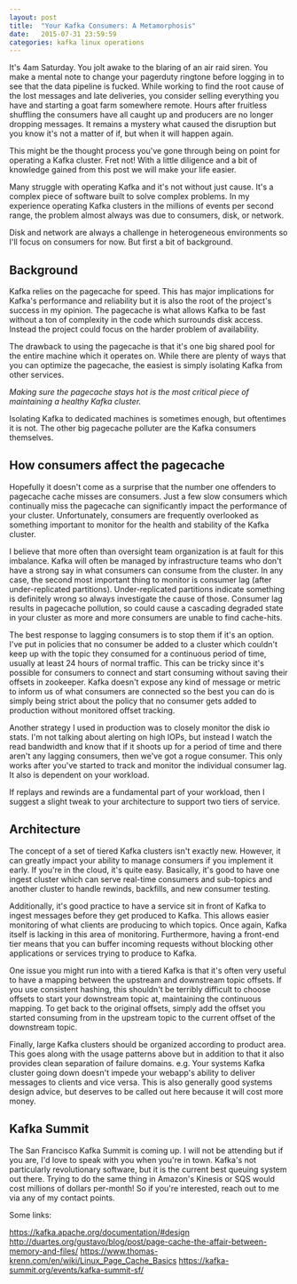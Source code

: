 ```yaml
---
layout: post
title:  "Your Kafka Consumers: A Metamorphosis"
date:   2015-07-31 23:59:59
categories: kafka linux operations
---
```


It's 4am Saturday.  You jolt awake to the blaring of an air raid siren.  You
make a mental note to change your pagerduty ringtone before logging in to see
that the data pipeline is fucked.  While working to find the root cause of the
lost messages and late deliveries, you consider selling everything you have and
starting a goat farm somewhere remote.  Hours after fruitless shuffling the
consumers have all caught up and producers are no longer dropping messages.  It
remains a mystery what caused the disruption but you know it's not a matter of
if, but when it will happen again.

This might be the thought process you've gone through being on point for
operating a Kafka cluster.  Fret not!  With a little diligence and a bit of
knowledge gained from this post we will make your life easier.

Many struggle with operating Kafka and it's not without just cause.  It's a
complex piece of software built to solve complex problems.  In my experience
operating Kafka clusters in the millions of events per second range, the
problem almost always was due to consumers, disk, or network.

Disk and network are always a challenge in heterogeneous environments so I'll
focus on consumers for now.  But first a bit of background.

## Background

Kafka relies on the pagecache for speed.  This has major implications for
Kafka's performance and reliability but it is also the root of the project's
success in my opinion.  The pagecache is what allows Kafka to be fast without a
ton of complexity in the code which surrounds disk access.  Instead the project
could focus on the harder problem of availability.

The drawback to using the pagecache is that it's one big shared pool for the
entire machine which it operates on.  While there are plenty of ways that you
can optimize the pagecache, the easiest is simply isolating Kafka from other
services.

*Making sure the pagecache stays hot is the most critical piece of
maintaining a healthy Kafka cluster.*

Isolating Kafka to dedicated machines is sometimes enough, but oftentimes it
is not.  The other big pagecache polluter are the Kafka consumers themselves.

## How consumers affect the pagecache

Hopefully it doesn't come as a surprise that the number one offenders to
pagecache cache misses are consumers.  Just a few slow consumers which
continually miss the pagecache can significantly impact the performance of your
cluster.  Unfortunately, consumers are frequently overlooked as something
important to monitor for the health and stability of the Kafka cluster.

I believe that more often than oversight team organization is at fault for this
imbalance.  Kafka will often be managed by infrastructure teams who don't have
a strong say in what consumers can consume from the cluster.  In any case, the
second most important thing to monitor is consumer lag (after under-replicated
partitions).  Under-replicated partitions indicate something is definitely
wrong so always investigate the cause of those.  Consumer lag results in
pagecache pollution, so could cause a cascading degraded state in your cluster
as more and more consumers are unable to find cache-hits.

The best response to lagging consumers is to stop them if it's an option.  I've
put in policies that no consumer be added to a cluster which couldn't keep up
with the topic they consumed for a continuous period of time, usually at least
24 hours of normal traffic.  This can be tricky since it's possible for
consumers to connect and start consuming without saving their offsets in
zookeeper.  Kafka doesn't expose any kind of message or metric to inform us of
what consumers are connected so the best you can do is simply being strict
about the policy that no consumer gets added to production without monitored
offset tracking.

Another strategy I used in production was to closely monitor the disk io stats.
I'm not talking about alerting on high IOPs, but instead I watch the read
bandwidth and know that if it shoots up for a period of time and there aren't
any lagging consumers, then we've got a rogue consumer.  This only works after
you've started to track and monitor the individual consumer lag.  It also is
dependent on your workload.

If replays and rewinds are a fundamental part of your workload, then I suggest
a slight tweak to your architecture to support two tiers of service.

## Architecture

The concept of a set of tiered Kafka clusters isn't exactly new.  However, it
can greatly impact your ability to manage consumers if you implement it early.
If you're in the cloud, it's quite easy.  Basically, it's good to have one
ingest cluster which can serve real-time consumers and sub-topics and another
cluster to handle rewinds, backfills, and new consumer testing.

Additionally, it's good practice to have a service sit in front of Kafka to
ingest messages before they get produced to Kafka.  This allows easier
monitoring of what clients are producing to which topics.  Once again, Kafka
itself is lacking in this area of monitoring.  Furthermore, having a front-end
tier means that you can buffer incoming requests without blocking other
applications or services trying to produce to Kafka.

One issue you might run into with a tiered Kafka is that it's often very useful
to have a mapping between the upstream and downstream topic offsets.  If you
use consistent hashing, this shouldn't be terribly difficult to choose offsets
to start your downstream topic at, maintaining the continuous mapping.  To get
back to the original offsets, simply add the offset you started consuming from
in the upstream topic to the current offset of the downstream topic.

Finally, large Kafka clusters should be organized according to product area.
This goes along with the usage patterns above but in addition to that it also
provides clean separation of failure domains.  e.g. Your systems Kafka cluster
going down doesn't impede your webapp's ability to deliver messages to clients
and vice versa.  This is also generally good systems design advice, but
deserves to be called out here because it will cost more money.

## Kafka Summit

The San Francisco Kafka Summit is coming up.  I will not be attending but if
you are, I'd love to speak with you when you're in town.  Kafka's not
particularly revolutionary software, but it is the current best queuing system
out there.  Trying to do the same thing in Amazon's Kinesis or SQS would cost
millions of dollars per-month!  So if you're interested, reach out to me via
any of my contact points.

Some links:

https://kafka.apache.org/documentation/#design
http://duartes.org/gustavo/blog/post/page-cache-the-affair-between-memory-and-files/
https://www.thomas-krenn.com/en/wiki/Linux_Page_Cache_Basics
https://kafka-summit.org/events/kafka-summit-sf/
